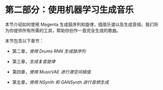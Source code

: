 # 第二部分：使用机器学习生成音乐

本节介绍如何使用 Magenta 生成鼓序列和旋律，插值乐谱以及生成音频。我们将为你提供所有所需的工具，帮助你创作一首完全生成的歌曲。

本节包含以下章节：

+   第二章，*使用 Drums RNN 生成鼓序列*

+   第三章，*生成复音旋律*

+   第四章，*使用 MusicVAE 进行潜空间插值*

+   第五章，*使用 NSynth 和 GANSynth 进行音频生成*
